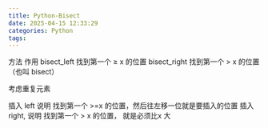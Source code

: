 ```yaml
---
title: Python-Bisect
date: 2025-04-15 12:33:29
categories: Python
tags:
---
```


方法	作用
bisect_left	找到第一个 ≥ x 的位置
bisect_right	找到第一个 > x 的位置（也叫 bisect）

考虑重复元素

插入 left 说明 找到第一个 >=x 的位置，然后往左移一位就是要插入的位置
插入 right, 说明 找到第一个 > x 的位置， 就是必须比x 大
